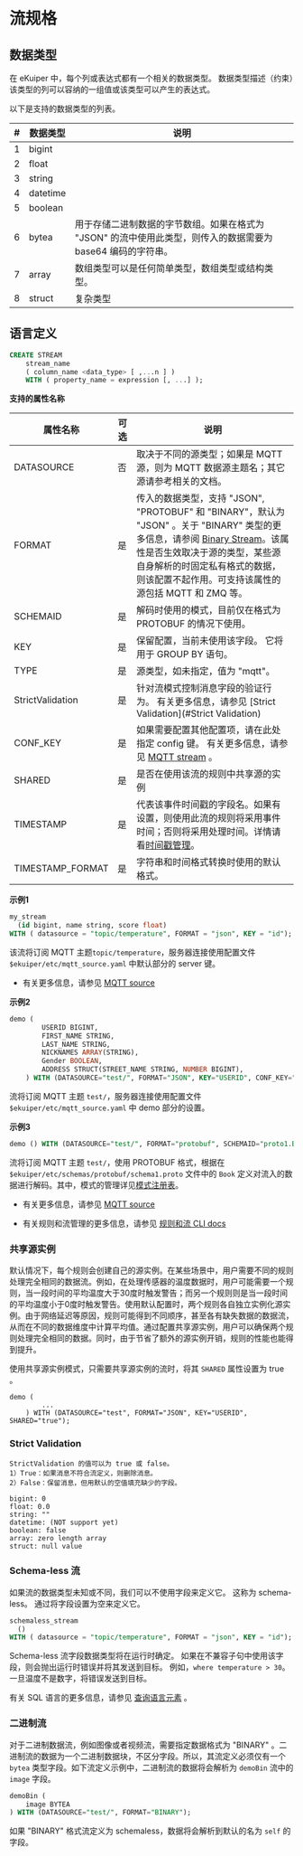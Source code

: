 # 流规格

## 数据类型



在 eKuiper 中，每个列或表达式都有一个相关的数据类型。 数据类型描述（约束）该类型的列可以容纳的一组值或该类型可以产生的表达式。

以下是支持的数据类型的列表。

| #   | 数据类型     | 说明                                                             |
|-----|----------|----------------------------------------------------------------|
| 1   | bigint   |                                                                |
| 2   | float    |                                                                |
| 3   | string   |                                                                |
| 4   | datetime |                                                                |
| 5   | boolean  |                                                                |
| 6   | bytea    | 用于存储二进制数据的字节数组。如果在格式为 "JSON" 的流中使用此类型，则传入的数据需要为 base64 编码的字符串。 |
| 7   | array    | 数组类型可以是任何简单类型，数组类型或结构类型。                                       |
| 8   | struct   | 复杂类型                                                           |

## 语言定义

```sql
CREATE STREAM   
    stream_name   
    ( column_name <data_type> [ ,...n ] )
    WITH ( property_name = expression [, ...] );
```

**支持的属性名称**

| 属性名称             | 可选  | 说明                                                                                                                                                                      |
|------------------|-----|-------------------------------------------------------------------------------------------------------------------------------------------------------------------------|
| DATASOURCE       | 否   | 取决于不同的源类型；如果是 MQTT 源，则为 MQTT 数据源主题名；其它源请参考相关的文档。                                                                                                                        |
| FORMAT           | 是   | 传入的数据类型，支持 "JSON", "PROTOBUF" 和 "BINARY"，默认为 "JSON" 。关于 "BINARY" 类型的更多信息，请参阅 [Binary Stream](#二进制流)。该属性是否生效取决于源的类型，某些源自身解析的时固定私有格式的数据，则该配置不起作用。可支持该属性的源包括 MQTT 和 ZMQ 等。 |
| SCHEMAID         | 是   | 解码时使用的模式，目前仅在格式为 PROTOBUF 的情况下使用。                                                                                                                                       |
| KEY              | 是   | 保留配置，当前未使用该字段。 它将用于 GROUP BY 语句。                                                                                                                                        |
| TYPE             | 是   | 源类型，如未指定，值为 "mqtt"。                                                                                                                                                     |
| StrictValidation | 是   | 针对流模式控制消息字段的验证行为。 有关更多信息，请参见 [Strict Validation](#Strict Validation)                                                                                                    |
| CONF_KEY         | 是   | 如果需要配置其他配置项，请在此处指定 config 键。 有关更多信息，请参见 [MQTT stream](../rules/sources/builtin/mqtt.md) 。                                                                               |
| SHARED           | 是   | 是否在使用该流的规则中共享源的实例                                                                                                                                                       |
| TIMESTAMP        | 是   | 代表该事件时间戳的字段名。如果有设置，则使用此流的规则将采用事件时间；否则将采用处理时间。详情请看[时间戳管理](./windows.md#时间戳管理)。                                                                                           |
| TIMESTAMP_FORMAT | 是   | 字符串和时间格式转换时使用的默认格式。                                                                                                                                                     |

**示例1**

```sql
my_stream 
  (id bigint, name string, score float)
WITH ( datasource = "topic/temperature", FORMAT = "json", KEY = "id");
```

该流将订阅 MQTT 主题`topic/temperature`，服务器连接使用配置文件`$ekuiper/etc/mqtt_source.yaml` 中默认部分的 server 键。

- 有关更多信息，请参见 [MQTT source](../rules/sources/builtin/mqtt.md) 

**示例2**

```sql
demo (
		USERID BIGINT,
		FIRST_NAME STRING,
		LAST_NAME STRING,
		NICKNAMES ARRAY(STRING),
		Gender BOOLEAN,
		ADDRESS STRUCT(STREET_NAME STRING, NUMBER BIGINT),
	) WITH (DATASOURCE="test/", FORMAT="JSON", KEY="USERID", CONF_KEY="demo");
```

 流将订阅 MQTT 主题 `test/`，服务器连接使用配置文件`$ekuiper/etc/mqtt_source.yaml` 中 demo 部分的设置。

**示例3**

```sql
demo () WITH (DATASOURCE="test/", FORMAT="protobuf", SCHEMAID="proto1.Book");
```

流将订阅 MQTT 主题 `test/`，使用 PROTOBUF 格式，根据在 `$ekuiper/etc/schemas/protobuf/schema1.proto` 文件中的 `Book` 定义对流入的数据进行解码。其中，模式的管理详见[模式注册表](../rules/codecs.md#模式)。

- 有关更多信息，请参见 [MQTT source](../rules/sources/builtin/mqtt.md) 

- 有关规则和流管理的更多信息，请参见 [规则和流 CLI docs](../operation/cli/overview.md) 

### 共享源实例

默认情况下，每个规则会创建自己的源实例。在某些场景中，用户需要不同的规则处理完全相同的数据流。例如，在处理传感器的温度数据时，用户可能需要一个规则，当一段时间的平均温度大于30度时触发警告；而另一个规则则是当一段时间的平均温度小于0度时触发警告。使用默认配置时，两个规则各自独立实例化源实例。由于网络延迟等原因，规则可能得到不同顺序，甚至各有缺失数据的数据流，从而在不同的数据维度中计算平均值。通过配置共享源实例，用户可以确保两个规则处理完全相同的数据。同时，由于节省了额外的源实例开销，规则的性能也能得到提升。

使用共享源实例模式，只需要共享源实例的流时，将其 `SHARED` 属性设置为 true 。

```
demo (
		...
	) WITH (DATASOURCE="test", FORMAT="JSON", KEY="USERID", SHARED="true");
```

### Strict Validation

```
StrictValidation 的值可以为 true 或 false。
1）True：如果消息不符合流定义，则删除消息。
2）False：保留消息，但用默认的空值填充缺少的字段。

bigint: 0
float: 0.0
string: ""
datetime: (NOT support yet)
boolean: false
array: zero length array
struct: null value
```

### Schema-less 流

如果流的数据类型未知或不同，我们可以不使用字段来定义它。 这称为 schema-less。 通过将字段设置为空来定义它。

```sql
schemaless_stream 
  ()
WITH ( datasource = "topic/temperature", FORMAT = "json", KEY = "id");
```

Schema-less 流字段数据类型将在运行时确定。 如果在不兼容子句中使用该字段，则会抛出运行时错误并将其发送到目标。 例如，`where temperature > 30`。 一旦温度不是数字，将错误发送到目标。

有关 SQL 语言的更多信息，请参见 [查询语言元素](query_language_elements.md) 。

### 二进制流

对于二进制数据流，例如图像或者视频流，需要指定数据格式为 "BINARY" 。二进制流的数据为一个二进制数据块，不区分字段。所以，其流定义必须仅有一个 `bytea` 类型字段。如下流定义示例中，二进制流的数据将会解析为 `demoBin` 流中的 `image` 字段。

```sql
demoBin (
	image BYTEA
) WITH (DATASOURCE="test/", FORMAT="BINARY");
```

如果 "BINARY" 格式流定义为 schemaless，数据将会解析到默认的名为 `self` 的字段。